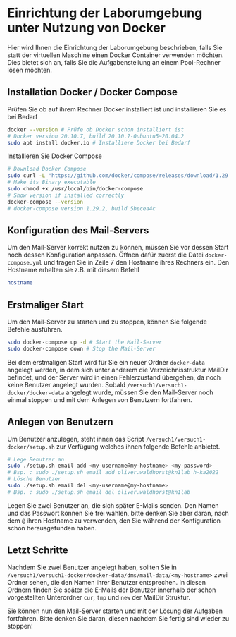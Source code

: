 # Einrichtung der Laborumgebung unter Nutzung von Docker
Hier wird Ihnen die Einrichtung der Laborumgebung beschrieben, falls Sie statt der virtuellen Maschine einen Docker Container
verwenden möchten. Dies bietet sich an, falls Sie die Aufgabenstellung an einem Pool-Rechner lösen möchten.

## Installation Docker / Docker Compose

Prüfen Sie ob auf ihrem Rechner Docker installiert ist und installieren Sie es bei Bedarf
```bash
docker --version # Prüfe ob Docker schon installiert ist
# Docker version 20.10.7, build 20.10.7-0ubuntu5~20.04.2
sudo apt install docker.io # Installiere Docker bei Bedarf
```

Installieren Sie Docker Compose
```bash
# Download Docker Compose
sudo curl -L "https://github.com/docker/compose/releases/download/1.29.2/docker-compose-$(uname -s)-$(uname -m)" -o /usr/local/bin/docker-compose
# Make its Binary executable
sudo chmod +x /usr/local/bin/docker-compose
# Show version if installed correctly
docker-compose --version
# docker-compose version 1.29.2, build 5becea4c
```

## Konfiguration des Mail-Servers

Um den Mail-Server korrekt nutzen zu können, müssen Sie vor dessen Start noch dessen Konfiguration anpassen.
Öffnen dafür zuerst die Datei `docker-compose.yml` und tragen Sie in Zeile 7 den Hostname ihres Rechners ein.
Den Hostname erhalten sie z.B. mit diesem Befehl
```bash
hostname
```

## Erstmaliger Start

Um den Mail-Server zu starten und zu stoppen, können Sie folgende Befehle ausführen.
```bash
sudo docker-compose up -d # Start the Mail-Server
sudo docker-compose down # Stop the Mail-Server
```
Bei dem erstmaligen Start wird für Sie ein neuer Ordner `docker-data` angelegt werden, in dem sich unter anderem die Verzeichnisstruktur
MailDir befindet, und der Server wird in einen Fehlerzustand übergehen, da noch keine Benutzer angelegt wurden.
Sobald `/versuch1/versuch1-docker/docker-data` angelegt wurde, müssen Sie den Mail-Server noch einmal stoppen und mit dem Anlegen von Benutzern fortfahren.

## Anlegen von Benutzern
Um Benutzer anzulegen, steht ihnen das Script `/versuch1/versuch1-docker/setup.sh` zur Verfügung welches ihnen folgende
Befehle anbietet.
```bash
# Lege Benutzer an
sudo ./setup.sh email add <my-username@my-hostname> <my-password>
# Bsp. : sudo ./setup.sh email add oliver.waldhorst@kn1lab h-ka2022
# Lösche Benutzer
sudo ./setup.sh email del <my-username@my-hostname>
# Bsp. : sudo ./setup.sh email del oliver.waldhorst@kn1lab
```
Legen Sie zwei Benutzer an, die sich später E-Mails senden. Den Namen und das Passwort können Sie frei wählen, bitte denken Sie
aber daran, nach dem `@` ihren Hostname zu verwenden, den Sie während der Konfiguration schon herausgefunden haben.

## Letzt Schritte
Nachdem Sie zwei Benutzer angelegt haben, sollten Sie in `/versuch1/versuch1-docker/docker-data/dms/mail-data/<my-hostname>`
zwei Ordner sehen, die den Namen ihrer Benutzer entsprechen. In diesen Ordnern finden Sie später die E-Mails der Benutzer innerhalb
der schon vorgestellten Unterordner `cur`, `tmp` und `new` der MailDir Struktur.

Sie können nun den Mail-Server starten und mit der Lösung der Aufgaben fortfahren. Bitte denken Sie daran, diesen nachdem Sie fertig sind
wieder zu stoppen!